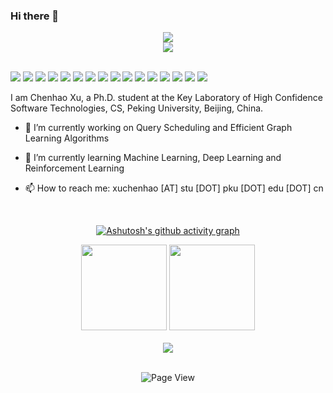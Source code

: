 ### Hi there 👋

<div align="center" ><img order-radius="100px" src="https://cdn.jsdelivr.net/gh/sun0225SUN/photos/images/202108300019556.gif"/></div>
<div align="center"><img src="https://cdn.jsdelivr.net/gh/sun0225SUN/sun0225SUN/contribution-snake/github-contribution-grid-snake.svg" /></div>
<br>

[![](https://img.shields.io/badge/-C++-269539?style=flat-square&logo=c%2B%2B&logoColor=ffffff)](https://www.cplusplus.com/)
[![](https://img.shields.io/badge/-Python-3776AB?style=flat-square&logo=python&logoColor=ffffff)](https://www.python.org/)
[![](https://img.shields.io/badge/-JavaScript-f7e018?style=flat-square&logo=javascript&logoColor=white)](https://www.ecma-international.org/)
[![](https://img.shields.io/badge/-HTML5-E34F26?style=flat-square&logo=html5&logoColor=white)](https://html.spec.whatwg.org/)
[![](https://img.shields.io/badge/-CSS3-1572B6?style=flat-square&logo=css3&logoColor=white)](https://www.w3.org/Style/CSS/)
[![](https://img.shields.io/badge/TypeScript-cb3837?style=flat-square&logo=TypeScript&logoColor=ffffff)](https://www.typescriptlang.org/)
[![](https://img.shields.io/badge/Shell-f05032?style=flat-square&logo=powershell&logoColor=ffffff)](https://www.shell.com/)
[![](https://img.shields.io/badge/-MySQL-003545?style=flat-square&logo=mysql&logoColor=white)](https://www.mysql.com/)
[![](https://img.shields.io/badge/-NPM-cb3837?style=flat-square&logo=npm&logoColor=white)](https://npmjs.com/)
[![](https://img.shields.io/badge/-Git-f05032?style=flat-square&logo=git&logoColor=white)](https://git-scm.com/)
[![](https://img.shields.io/badge/-Vue.js-4fc08d?style=flat-square&logo=vue.js&logoColor=ffffff)](https://vuejs.org/)
[![](https://img.shields.io/badge/-Electron-6DB33F?style=flat-square&logo=electron&logoColor=ffffff)](https://www.electronjs.org/)
[![](https://img.shields.io/badge/-Bootstrap-cb3837?style=flat-square&logo=bootstrap&logoColor=white)](https://getbootstrap.com/)
[![](https://img.shields.io/badge/-jQuery-003545?style=flat-square&logo=jquery&logoColor=white)](https://jquery.com/)
[![](https://img.shields.io/badge/-PyTorch-269539?style=flat-square&logo=pytorch&logoColor=white)](https://pytorch.org/)
[![](https://img.shields.io/badge/-Markdown-2496ED?style=flat-square&logo=markdown&logoColor=white)](https://daringfireball.net/projects/markdown/)

I am Chenhao Xu, a Ph.D. student at the Key Laboratory of High Confidence Software Technologies, CS, Peking University, Beijing, China.

- 🔭 I’m currently working on Query Scheduling and Efficient Graph Learning Algorithms

- 🌱 I’m currently learning Machine Learning, Deep Learning and Reinforcement Learning

- 📫 How to reach me: xuchenhao [AT] stu [DOT] pku [DOT] edu [DOT] cn

<br>

<div align=center>
  
  [![Ashutosh's github activity graph](https://activity-graph.herokuapp.com/graph?username=chxu2000&theme=one-dark)](https://github.com/ashutosh00710/github-readme-activity-graph)

  <div align="center">
    <img height="137px" src="https://github-readme-stats.vercel.app/api?username=chxu2000&hide_title=true&hide_border=true&show_icons=trueline_height=21&theme=onedark" />
    <img height="137px" src="https://github-readme-stats.vercel.app/api/top-langs/?username=chxu2000&hide_title=true&hide_border=true&layout=compact&langs_count=6&theme=onedark" />
  </div>
  <br>

  <div align="center"><img  src="https://github-profile-trophy.vercel.app/?username=chxu2000&theme=onedark&row=1&column=6&no-frame=true" /></div>
  <br>

  ![Page View](https://visitor-badge.glitch.me/badge?page_id=chxu2000.chxu2000)
  
</div>

<!--
**chxu2000/chxu2000** is a ✨ _special_ ✨ repository because its `README.md` (this file) appears on your GitHub profile.

Here are some ideas to get you started:

- 🔭 I’m currently working on ...
- 🌱 I’m currently learning ...
- 👯 I’m looking to collaborate on ...
- 🤔 I’m looking for help with ...
- 💬 Ask me about ...
- 📫 How to reach me: ...
- 😄 Pronouns: ...
- ⚡ Fun fact: ...
-->
